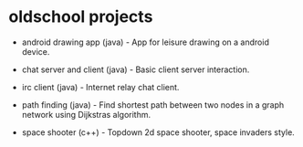 # oldschool projects

- android drawing app (java)	- App for leisure drawing on a android device.

- chat server and client (java)	- Basic client server interaction.

- irc client (java)	- Internet relay chat client.

- path finding (java) - Find shortest path between two nodes in a graph network using Dijkstras algorithm.

- space shooter (c++) - Topdown 2d space shooter, space invaders style.

